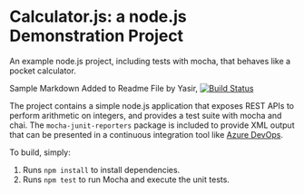 Calculator.js: a node.js Demonstration Project
==============================================
An example node.js project, including tests with mocha, that behaves like
a pocket calculator.

Sample Markdown Added to Readme File by Yasir,
[![Build Status](https://dev.azure.com/k190223/Integrating%20External%20Source%20Control%20with%20Azure%20Pipelines/_apis/build/status%2FYHZ-EPIC.calculator_fork?branchName=Addition-Cleanup---(Yasir))](https://dev.azure.com/k190223/Integrating%20External%20Source%20Control%20with%20Azure%20Pipelines/_build/latest?definitionId=1&branchName=Addition-Cleanup---(Yasir))

The project contains a simple node.js application that exposes REST APIs
to perform arithmetic on integers, and provides a test suite with mocha
and chai.  The `mocha-junit-reporters` package is included to provide XML
output that can be presented in a continuous integration tool like
[Azure DevOps](https://azure.com/devops).

To build, simply:

1. Runs `npm install` to install dependencies.
2. Runs `npm test` to run Mocha and execute the unit tests.

